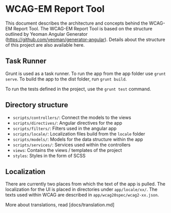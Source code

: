 # WCAG-EM Report Tool

This document describes the architecture and concepts behind 
the WCAG-EM Report Tool. The WCAG-EM Report Tool is based on 
the structure outlined by Yeoman Angular Generator 
(https://github.com/yeoman/generator-angular). Details about 
the structure of this project are also available here.

## Task Runner

Grunt is used as a task runner. To run the app from the app folder
use `grunt serve`. To build the app to the dist folder, run
`grunt build`.

To run the tests defined in the project, use the `grunt test` command.

## Directory structure

- `scripts/controllers/`: Connect the models to the views
- `scripts/directives/`: Angular directives for the app
- `scripts/filters/`: Filters used in the angular app
- `scripts/locale/`: Localization files build from the `locale` folder
- `scripts/models/`: Models for the data structure within the app
- `scripts/services/`: Services used within the controllers
- `views`: Contains the views / templates of the project
- `styles`: Styles in the form of SCSS

## Localization

There are currently two places from which the text of the app is
pulled. The localization for the UI is placed in directories under
`app/locale/xx/`. The texts used within WCAG are described in
`app/wcag20spec/wcag2-xx.json`.

More about translations, read [docs/translation.md]